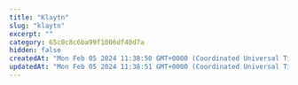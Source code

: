 ```yaml
---
title: "Klaytn"
slug: "klaytn"
excerpt: ""
category: 65c0c8c6ba99f1006df40d7a
hidden: false
createdAt: "Mon Feb 05 2024 11:38:50 GMT+0000 (Coordinated Universal Time)"
updatedAt: "Mon Feb 05 2024 11:38:51 GMT+0000 (Coordinated Universal Time)"
---
```

